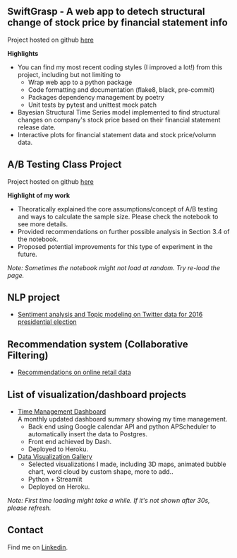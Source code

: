 ## SwiftGrasp - A web app to detech structural change of stock price by financial statement info
Project hosted on github [here](https://github.com/cyzhu/SwiftGrasp/tree/master)

**Highlights**
- You can find my most recent coding styles (I improved a lot!) from this project, including but not limiting to
  - Wrap web app to a python package
  - Code formatting and documentation (flake8, black, pre-commit)
  - Packages dependency management by poetry
  - Unit tests by pytest and unittest mock patch
- Bayesian Structural Time Series model implemented to find structural changes on company's stock price based on their financial statement release date.
- Interactive plots for financial statement data and stock price/volumn data.

## A/B Testing Class Project
Project hosted on github [here](https://github.com/cyzhu/ab_testing_project)

**Highlight of my work**
* Theoratically explained the core assumptions/concept of A/B testing and ways to calculate the sample size. Please check the notebook to see more details.
* Provided recommendations on further possible analysis in Section 3.4 of the notebook.
* Proposed potential improvements for this type of experiment in the future.

_Note: Sometimes the notebook might not load at random. Try re-load the page._

## NLP project
* [Sentiment analysis and Topic modeling on Twitter data for 2016 presidential election](https://github.com/cyzhu/nlp_twitter_data)

## Recommendation system (Collaborative Filtering)
* [Recommendations on online retail data](https://github.com/cyzhu/recommendation_CF)

## List of visualization/dashboard projects
* [Time Management Dashboard](https://time-management-dashboard.herokuapp.com/)  
  A monthly updated dashboard summary showing my time management.
  * Back end using Google calendar API and python APScheduler to automatically insert the data to Postgres. 
  * Front end achieved by Dash.
  * Deployed to Heroku.
* [Data Visualization Gallery](https://guarded-refuge-49094.herokuapp.com/)
  * Selected visualizations I made, including 3D maps, animated bubble chart, word cloud by custom shape, more to add..
  * Python + Streamlit
  * Deployed on Heroku.

_Note: First time loading might take a while. If it's not shown after 30s, please refresh._
## Contact
Find me on [Linkedin](https://www.linkedin.com/in/chongyang-zhu-81b76413a/).
